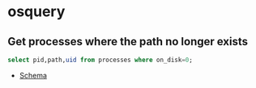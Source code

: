 # osquery

## Get processes where the path no longer exists

```sql
select pid,path,uid from processes where on_disk=0;
```

* [Schema](https://osquery.io/schema/)
